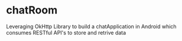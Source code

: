 # chatRoom
Leveraging OkHttp Library to build a chatApplication in Android which consumes RESTful API's to store and retrive data
